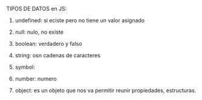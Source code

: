 TIPOS DE DATOS en JS:

1. undefined: si eciste pero no tiene un valor asignado

2. null: nulo, no existe

3. boolean: verdadero y falso

4. string: osn cadenas de caracteres

5. symbol:

6. number: numero

7. object: es un objeto que nos va  permitir reunir propiedades, estructuras.







